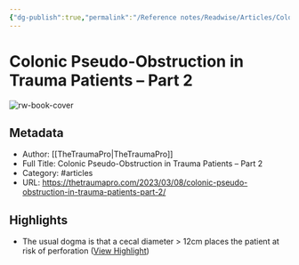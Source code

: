 ```yaml
---
{"dg-publish":true,"permalink":"/Reference notes/Readwise/Articles/Colonic Pseudo-Obstruction in Trauma Patients – Part 2/"}
---
```


# Colonic Pseudo-Obstruction in Trauma Patients – Part 2

![rw-book-cover](https://readwise-assets.s3.amazonaws.com/static/images/article4.6bc1851654a0.png)

## Metadata
- Author: [[TheTraumaPro\|TheTraumaPro]]
- Full Title: Colonic Pseudo-Obstruction in Trauma Patients – Part 2
- Category: #articles
- URL: https://thetraumapro.com/2023/03/08/colonic-pseudo-obstruction-in-trauma-patients-part-2/

## Highlights
- The usual dogma is that a cecal diameter > 12cm places the patient at risk of perforation ([View Highlight](https://read.readwise.io/read/01gv3j8vmxvz3khgtp55jbd9gs))
